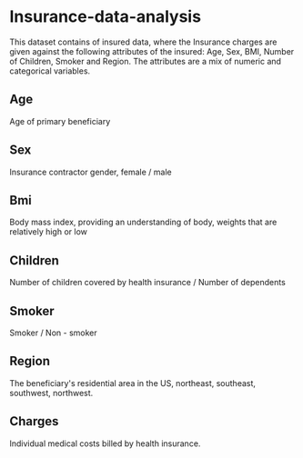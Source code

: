# Insurance-data-analysis

This dataset contains of insured data, where the Insurance charges are given against the following attributes of the insured: Age, Sex, BMI, Number of Children, Smoker and Region. The attributes are a mix of numeric and categorical variables.


## Age
 Age of primary beneficiary

## Sex 
Insurance contractor gender, female / male

## Bmi
Body mass index, providing an understanding of body, weights that are relatively high or low

## Children
Number of children covered by health insurance / Number of dependents

## Smoker
Smoker / Non - smoker

## Region
The beneficiary's residential area in the US, northeast, southeast, southwest, northwest.

## Charges
Individual medical costs billed by health insurance.
